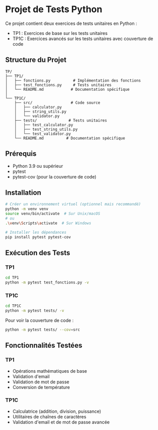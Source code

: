 # Projet de Tests Python

Ce projet contient deux exercices de tests unitaires en Python :
- TP1 : Exercices de base sur les tests unitaires
- TP1C : Exercices avancés sur les tests unitaires avec couverture de code

## Structure du Projet

```
TP/
├── TP1/
│   ├── fonctions.py          # Implémentation des fonctions
│   ├── test_fonctions.py     # Tests unitaires
│   └── README.md            # Documentation spécifique
│
└── TP1C/
    ├── src/                 # Code source
    │   ├── calculator.py
    │   ├── string_utils.py
    │   └── validator.py
    ├── tests/              # Tests unitaires
    │   ├── test_calculator.py
    │   ├── test_string_utils.py
    │   └── test_validator.py
    └── README.md          # Documentation spécifique
```

## Prérequis

- Python 3.9 ou supérieur
- pytest
- pytest-cov (pour la couverture de code)

## Installation

```bash
# Créer un environnement virtuel (optionnel mais recommandé)
python -m venv venv
source venv/bin/activate  # Sur Unix/macOS
# ou
.\venv\Scripts\activate  # Sur Windows

# Installer les dépendances
pip install pytest pytest-cov
```

## Exécution des Tests

### TP1
```bash
cd TP1
python -m pytest test_fonctions.py -v
```

### TP1C
```bash
cd TP1C
python -m pytest tests/ -v
```

Pour voir la couverture de code :
```bash
python -m pytest tests/ --cov=src
```

## Fonctionnalités Testées

### TP1
- Opérations mathématiques de base
- Validation d'email
- Validation de mot de passe
- Conversion de température

### TP1C
- Calculatrice (addition, division, puissance)
- Utilitaires de chaînes de caractères
- Validation d'email et de mot de passe avancée